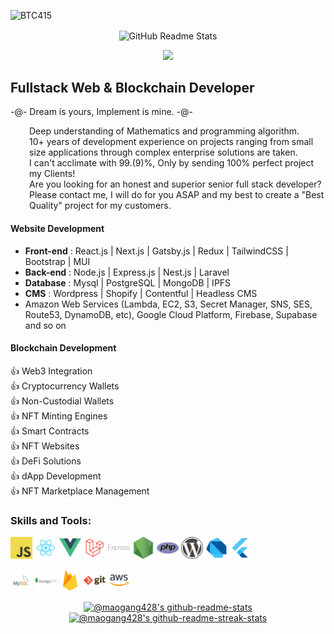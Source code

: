 <p align="left"> <img src="https://komarev.com/ghpvc/?username=BTC415&label=Profile%20views&color=0e75b6&style=flat" alt="BTC415" /> </p>
<p align="center">
    <img width="100px" src="https://res.cloudinary.com/anuraghazra/image/upload/v1594908242/logo_ccswme.svg" align="center" alt="GitHub Readme Stats" />
</p>
<p align="center">
    <img src="https://github-profile-trophy.vercel.app/?username=BTC415&row=3&column=7&theme=gruvbox&margin-w=15&margin-h=15" />
</p>

## Fullstack Web & Blockchain Developer

-@- Dream is yours, Implement is mine. -@-
<p style = "margin-left: 30px">
Deep understanding of Mathematics and programming algorithm.<br>
10+ years of development experience on projects ranging from small size applications through complex enterprise solutions are taken.<br>
I can't acclimate with 99.(9)%, Only by sending 100% perfect project my Clients!<br>
Are you looking for an honest and superior senior full stack developer?<br>
Please contact me, I will do for you ASAP and my best to create a "Best Quality" project for my customers.
</p>

#### Website Development
- <b>Front-end</b> :  React.js | Next.js | Gatsby.js | Redux | TailwindCSS | Bootstrap | MUI
- <b>Back-end</b> : Node.js | Express.js | Nest.js | Laravel 
- <b>Database</b> : Mysql | PostgreSQL | MongoDB | IPFS
- <b>CMS</b> : Wordpress | Shopify | Contentful | Headless CMS
- Amazon Web Services (Lambda, EC2, S3, Secret Manager, SNS, SES, Route53, DynamoDB, etc), Google Cloud Platform, Firebase, Supabase and so on
#### Blockchain Development
👍 Web3 Integration <br>
👍 Cryptocurrency Wallets <br>
👍 Non-Custodial Wallets <br>
👍 NFT Minting Engines <br>
👍 Smart Contracts <br>
👍 NFT Websites <br>
👍 DeFi Solutions <br>
👍 dApp Development <br>
👍 NFT Marketplace Management <br>

### Skills and Tools:

<code><img height="35" src="https://raw.githubusercontent.com/github/explore/80688e429a7d4ef2fca1e82350fe8e3517d3494d/topics/javascript/javascript.png"></code>
<code><img height="35" src="https://raw.githubusercontent.com/github/explore/80688e429a7d4ef2fca1e82350fe8e3517d3494d/topics/react/react.png"></code>
<code><img height="35" src="https://raw.githubusercontent.com/github/explore/80688e429a7d4ef2fca1e82350fe8e3517d3494d/topics/vue/vue.png"></code>
<code><img height="35" src="https://raw.githubusercontent.com/github/explore/80688e429a7d4ef2fca1e82350fe8e3517d3494d/topics/laravel/laravel.png"></code>
<code><img height="35" src="https://raw.githubusercontent.com/github/explore/80688e429a7d4ef2fca1e82350fe8e3517d3494d/topics/express/express.png"></code>
<code><img height="35" src="https://raw.githubusercontent.com/github/explore/80688e429a7d4ef2fca1e82350fe8e3517d3494d/topics/nodejs/nodejs.png"></code>
<code><img height="35" src="https://raw.githubusercontent.com/github/explore/80688e429a7d4ef2fca1e82350fe8e3517d3494d/topics/php/php.png"></code>
<code><img height="35" src="https://raw.githubusercontent.com/github/explore/80688e429a7d4ef2fca1e82350fe8e3517d3494d/topics/wordpress/wordpress.png"></code>
<code><img height="35" src="https://raw.githubusercontent.com/github/explore/80688e429a7d4ef2fca1e82350fe8e3517d3494d/topics/dart/dart.png"></code>
<code><img height="35" src="https://raw.githubusercontent.com/github/explore/80688e429a7d4ef2fca1e82350fe8e3517d3494d/topics/flutter/flutter.png"></code>

<code><img height="35" src="https://raw.githubusercontent.com/github/explore/80688e429a7d4ef2fca1e82350fe8e3517d3494d/topics/mysql/mysql.png"></code>
<code><img height="35" src="https://raw.githubusercontent.com/github/explore/80688e429a7d4ef2fca1e82350fe8e3517d3494d/topics/mongodb/mongodb.png"></code>
<code><img height="35" src="https://raw.githubusercontent.com/github/explore/80688e429a7d4ef2fca1e82350fe8e3517d3494d/topics/firebase/firebase.png"></code>
<code><img height="35" src="https://raw.githubusercontent.com/github/explore/80688e429a7d4ef2fca1e82350fe8e3517d3494d/topics/git/git.png"></code>
<code><img height="35" src="https://raw.githubusercontent.com/github/explore/80688e429a7d4ef2fca1e82350fe8e3517d3494d/topics/aws/aws.png"></code>

<p align="center">
  <a href="https://github.com/maogang428?tab=repositories">
    <img src="https://github-readme-stats-one-bice.vercel.app/api?username=maogang428&theme=gotham&show_icons=true&count_private=true&hide_border=true&role=OWNER,ORGANIZATION_MEMBER,COLLABORATOR"  width="48%" alt="@maogang428's github-readme-stats"/>
  </a>
  <a href="https://github.com/maogang428?tab=stars">
    <img src="https://github-readme-streak-stats.herokuapp.com?user=maogang428&theme=gotham&hide_border=true&date_format=M%20j%5B%2C%20Y%5D"  width="48%" alt="@maogang428's github-readme-streak-stats"/>
  </a>
</p>
